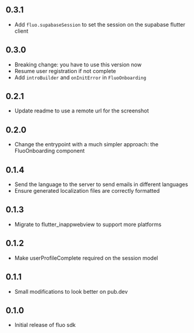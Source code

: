 ## 0.3.1

- Add `fluo.supabaseSession` to set the session on the supabase flutter client

## 0.3.0

- Breaking change: you have to use this version now
- Resume user registration if not complete
- Add `introBuilder` and `onInitError` in `FluoOnboarding`

## 0.2.1

- Update readme to use a remote url for the screenshot

## 0.2.0

- Change the entrypoint with a much simpler approach: the FluoOnboarding component

## 0.1.4

- Send the language to the server to send emails in different languages
- Ensure generated localization files are correctly formatted

## 0.1.3

- Migrate to flutter_inappwebview to support more platforms

## 0.1.2

- Make userProfileComplete required on the session model

## 0.1.1

- Small modifications to look better on pub.dev

## 0.1.0

- Initial release of fluo sdk
